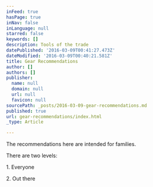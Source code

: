 ```yaml
---
inFeed: true
hasPage: true
inNav: false
inLanguage: null
starred: false
keywords: []
description: Tools of the trade
datePublished: '2016-03-09T00:41:27.473Z'
dateModified: '2016-03-09T00:40:21.581Z'
title: Gear Recommendations
author: []
authors: []
publisher:
  name: null
  domain: null
  url: null
  favicon: null
sourcePath: _posts/2016-03-09-gear-recommendations.md
published: true
url: gear-recommendations/index.html
_type: Article

---
```

The recommendations here are intended for families.

There are two levels: 

1\. Everyone

2\. Out there